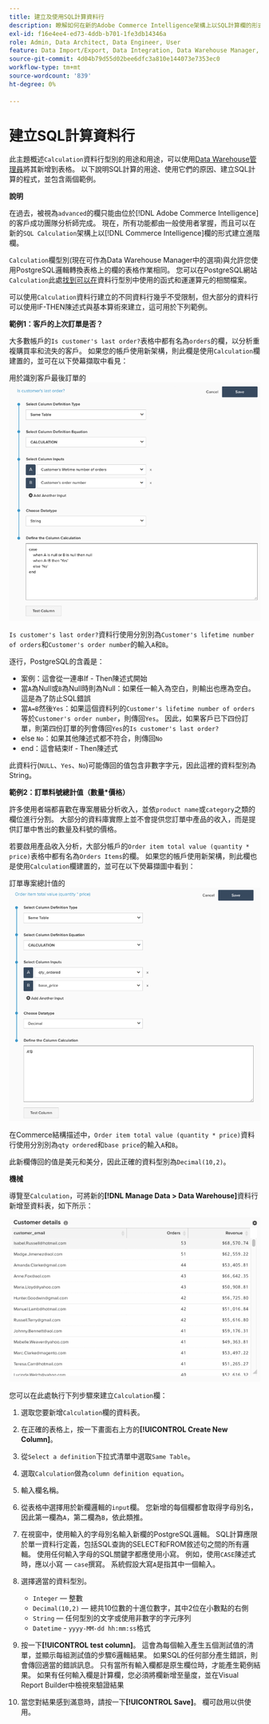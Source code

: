 ```yaml
---
title: 建立及使用SQL計算資料行
description: 瞭解如何在新的Adobe Commerce Intelligence架構上以SQL計算欄的形式建立進階欄。
exl-id: f16e4ee4-ed73-4ddb-b701-1fe3db14346a
role: Admin, Data Architect, Data Engineer, User
feature: Data Import/Export, Data Integration, Data Warehouse Manager, SQL Report Builder, Commerce Tables
source-git-commit: 4d04b79d55d02bee6dfc3a810e144073e7353ec0
workflow-type: tm+mt
source-wordcount: '839'
ht-degree: 0%

---
```


# 建立SQL計算資料行

此主題概述`Calculation`資料行型別的用途和用途，可以使用[Data Warehouse管理員](../data-warehouse-mgr/tour-dwm.md)將其新增到表格。 以下說明SQL計算的用途、使用它們的原因、建立SQL計算的程式，並包含兩個範例。

**說明**

在過去，被視為`advanced`的欄只能由位於[!DNL Adobe Commerce Intelligence]的客戶成功團隊分析師完成。 現在，所有功能都由一般使用者掌握，而且可以在新的`SQL Calculation`架構上以[!DNL Commerce Intelligence]欄的形式建立進階欄。

`Calculation`欄型別(現在可作為Data Warehouse Manager中的選項)與允許您使用PostgreSQL邏輯轉換表格上的欄的表格作業相同。 您可以在PostgreSQL網站`Calculation`此處[找到可以在](https://www.postgresql.org/docs/9.6/functions.html)資料行型別中使用的函式和運運算元的相關檔案。

可以使用`Calculation`資料行建立的不同資料行幾乎不受限制，但大部分的資料行可以使用IF-THEN陳述式與基本算術來建立，這可用於下列範例。

**範例1：客戶的上次訂單是否？**

大多數帳戶的`Is customer's last order?`表格中都有名為`orders`的欄，以分析重複購買率和流失的客戶。 如果您的帳戶使用新架構，則此欄是使用`Calculation`欄建置的，並可在以下熒幕擷取中看見：

用於識別客戶最後訂單的![SQL計算資料行定義](../../assets/Is_customer_s_last_order.png)

`Is customer's last order?`資料行使用分別別為`Customer's lifetime number of orders`和`Customer's order number`的輸入`A`和`B`。

逐行，PostgreSQL的含義是：

* 案例：這會從一連串If - Then陳述式開始
* 當`A`為Null或`B`為Null時則為Null：如果任一輸入為空白，則輸出也應為空白。 這是為了防止SQL錯誤
* 當`A=B`然後`Yes`：如果這個資料列的`Customer's lifetime number of orders`等於`Customer's order number`，則傳回`Yes`。 因此，如果客戶已下四份訂單，則第四份訂單的列會傳回`Yes`的`Is customer's last order?`
* else `No`：如果其他陳述式都不符合，則傳回`No`
* end：這會結束If - Then陳述式

此資料行(`NULL`、`Yes`、`No`)可能傳回的值包含非數字字元，因此這裡的資料型別為String。

**範例2：訂單料號總計值（數量*價格）**

許多使用者端都喜歡在專案層級分析收入，並依`product name`或`category`之類的欄位進行分割。 大部分的資料庫實際上並不會提供您訂單中產品的收入，而是提供訂單中售出的數量及料號的價格。

若要啟用產品收入分析，大部分帳戶的`Order item total value (quantity * price)`表格中都有名為`Orders Items`的欄。 如果您的帳戶使用新架構，則此欄也是使用`Calculation`欄建置的，並可在以下熒幕擷圖中看到：

訂單專案總計值的![SQL計算資料行定義](../../assets/Order_item_total_value.png)

在Commerce結構描述中，`Order item total value (quantity * price)`資料行使用分別別為`qty ordered`和`base price`的輸入`A`和`B`。

此新欄傳回的值是美元和美分，因此正確的資料型別為`Decimal(10,2)`。

**機械**

導覽至`Calculation`，可將新的&#x200B;**[!DNL Manage Data > Data Warehouse]**&#x200B;資料行新增至資料表，如下所示：

![顯示計算資料行結果的資料表檢視](../../assets/blobid2.png)

您可以在此處執行下列步驟來建立`Calculation`欄：

1. 選取您要新增`Calculation`欄的資料表。
1. 在正確的表格上，按一下畫面右上方的&#x200B;**[!UICONTROL Create New Column]**。
1. 從`Select a definition`下拉式清單中選取`Same Table`。
1. 選取`Calculation`做為`column definition equation`。
1. 輸入欄名稱。
1. 從表格中選擇用於新欄邏輯的`input`欄。 您新增的每個欄都會取得字母別名，因此第一欄為`A`，第二欄為`B`，依此類推。
1. 在視窗中，使用輸入的字母別名輸入新欄的PostgreSQL邏輯。 SQL計算應限於單一資料行定義，包括SQL查詢的SELECT和FROM敘述句之間的所有邏輯。 使用任何輸入字母的SQL關鍵字都應使用小寫。 例如，使用`CASE`陳述式時，應以小寫 — `case`撰寫。 系統假設大寫`A`是指其中一個輸入。
1. 選擇適當的資料型別。
   * `Integer` — 整數
   * `Decimal(10,2)` — 總共10位數的十進位數字，其中2位在小數點的右側
   * `String` — 任何型別的文字或使用非數字的字元序列
   * `Datetime` - `yyyy-MM-dd hh:mm:ss`格式

1. 按一下&#x200B;**[!UICONTROL test column]**。 這會為每個輸入產生五個測試值的清單，並顯示每組測試值的步驟6邏輯結果。 如果SQL的任何部分產生錯誤，則會傳回適當的錯誤訊息。 只有當所有輸入欄都是原生欄位時，才能產生範例結果。 如果有任何輸入欄是計算欄，您必須將欄新增至量度，並在Visual Report Builder中檢視來驗證結果

1. 當您對結果感到滿意時，請按一下&#x200B;**[!UICONTROL Save]**。 欄可啟用以供使用。
